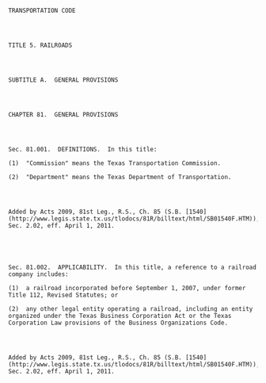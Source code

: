 ﻿
    
    
    	
    					
    
    
    TRANSPORTATION CODE
    
      
    
    
    TITLE 5. RAILROADS
    
      
    
    
    SUBTITLE A.  GENERAL PROVISIONS
    
      
    
    
    CHAPTER 81.  GENERAL PROVISIONS
    
      
    
    
    Sec. 81.001.  DEFINITIONS.  In this title:
    
    (1)  "Commission" means the Texas Transportation Commission.
    
    (2)  "Department" means the Texas Department of Transportation.
    
    
    
    
    Added by Acts 2009, 81st Leg., R.S., Ch. 85 (S.B. [1540](http://www.legis.state.tx.us/tlodocs/81R/billtext/html/SB01540F.HTM)), Sec. 2.02, eff. April 1, 2011.
    
    
    
    
    
    Sec. 81.002.  APPLICABILITY.  In this title, a reference to a railroad company includes:
    
    (1)  a railroad incorporated before September 1, 2007, under former Title 112, Revised Statutes; or
    
    (2)  any other legal entity operating a railroad, including an entity organized under the Texas Business Corporation Act or the Texas Corporation Law provisions of the Business Organizations Code.
    
    
    
    
    Added by Acts 2009, 81st Leg., R.S., Ch. 85 (S.B. [1540](http://www.legis.state.tx.us/tlodocs/81R/billtext/html/SB01540F.HTM)), Sec. 2.02, eff. April 1, 2011.
    
    
    
    
    				
